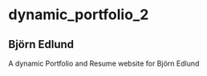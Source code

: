 # dynamic_portfolio_2

<h2>Bj&ouml;rn Edlund</h2>
A dynamic Portfolio and Resume website for Björn Edlund
